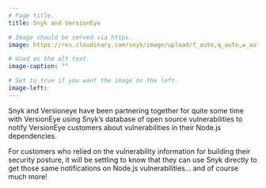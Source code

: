 ```yaml
---
# Page title.
title: Snyk and VersionEye

# Image should be served via https.
image: https://res.cloudinary.com/snyk/image/upload/f_auto,q_auto,w_auto/v1478712840/features/vulndb.png

# Used as the alt text.
image-caption: ""

# Set to true if you want the image on the left.
image-left: 
---
```

Snyk and Versioneye have been partnering together for quite some time with VersionEye using Snyk’s database of open source vulnerabilities to notify VersionEye customers about vulnerabilities in their Node.js dependencies.

For customers who relied on the vulnerability information for building their security posture, it will be settling to know that they can use Snyk directly to get those same notifications on Node.js vulnerabilities… and of course much more!
